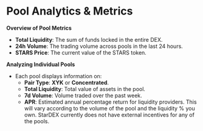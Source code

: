 # Pool Analytics & Metrics

**Overview of Pool Metrics**

* **Total Liquidity**: The sum of funds locked in the entire DEX.
* **24h Volume**: The trading volume across pools in the last 24 hours.
* **STARS Price**: The current value of the STARS token.

**Analyzing Individual Pools**

* Each pool displays information on:
  * **Pair Type**: **XYK** or **Concentrated**.
  * **Total Liquidity**: Total value of assets in the pool.
  * **7d Volume**: Volume traded over the past week.
  * **APR**: Estimated annual percentage return for liquidity providers. This will vary according to the volume of the pool and the liquidity % you own. StarDEX currently does not have external incentives for any of the pools.
